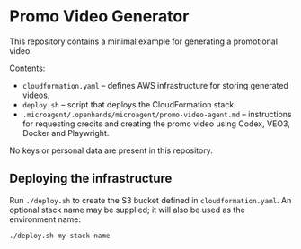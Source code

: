 # Promo Video Generator

This repository contains a minimal example for generating a promotional video.

Contents:
- `cloudformation.yaml` – defines AWS infrastructure for storing generated videos.
- `deploy.sh` – script that deploys the CloudFormation stack.
- `.microagent/.openhands/microagent/promo-video-agent.md` – instructions for requesting credits and creating the promo video using Codex, VEO3, Docker and Playwright.

No keys or personal data are present in this repository.

## Deploying the infrastructure

Run `./deploy.sh` to create the S3 bucket defined in `cloudformation.yaml`. An optional stack name may be supplied; it will also be used as the environment name:

```bash
./deploy.sh my-stack-name
```
